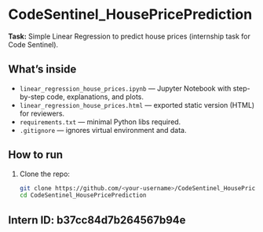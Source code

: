 # CodeSentinel_HousePricePrediction

**Task:** Simple Linear Regression to predict house prices (internship task for Code Sentinel).

## What’s inside
- `linear_regression_house_prices.ipynb` — Jupyter Notebook with step-by-step code, explanations, and plots.
- `linear_regression_house_prices.html` — exported static version (HTML) for reviewers.
- `requirements.txt` — minimal Python libs required.
- `.gitignore` — ignores virtual environment and data.

## How to run
1. Clone the repo:
   ```bash
   git clone https://github.com/<your-username>/CodeSentinel_HousePricePrediction.git
   cd CodeSentinel_HousePricePrediction


## Intern ID: b37cc84d7b264567b94e
